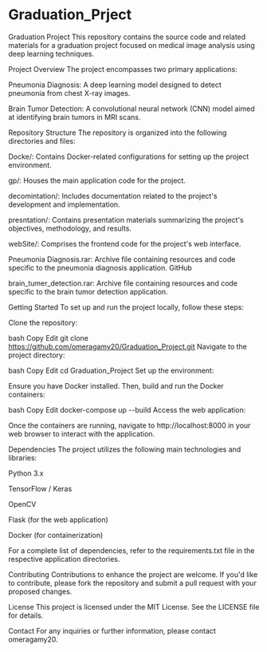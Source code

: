 # Graduation_Prject

Graduation Project
This repository contains the source code and related materials for a graduation project focused on medical image analysis using deep learning techniques.​

Project Overview
The project encompasses two primary applications:​

Pneumonia Diagnosis: A deep learning model designed to detect pneumonia from chest X-ray images.​

Brain Tumor Detection: A convolutional neural network (CNN) model aimed at identifying brain tumors in MRI scans.​

Repository Structure
The repository is organized into the following directories and files:​

Docke/: Contains Docker-related configurations for setting up the project environment.​

gp/: Houses the main application code for the project.​

decomintation/: Includes documentation related to the project's development and implementation.​

presntation/: Contains presentation materials summarizing the project's objectives, methodology, and results.​

webSite/: Comprises the frontend code for the project's web interface.​

Pneumonia Diagnosis.rar: Archive file containing resources and code specific to the pneumonia diagnosis application.​
GitHub

brain_tumer_detection.rar: Archive file containing resources and code specific to the brain tumor detection application.​

Getting Started
To set up and run the project locally, follow these steps:

Clone the repository:

bash
Copy
Edit
git clone https://github.com/omeragamy20/Graduation_Project.git
Navigate to the project directory:

bash
Copy
Edit
cd Graduation_Project
Set up the environment:

Ensure you have Docker installed. Then, build and run the Docker containers:

bash
Copy
Edit
docker-compose up --build
Access the web application:

Once the containers are running, navigate to http://localhost:8000 in your web browser to interact with the application.

Dependencies
The project utilizes the following main technologies and libraries:​

Python 3.x​

TensorFlow / Keras​

OpenCV​

Flask (for the web application)​

Docker (for containerization)​

For a complete list of dependencies, refer to the requirements.txt file in the respective application directories.​

Contributing
Contributions to enhance the project are welcome. If you'd like to contribute, please fork the repository and submit a pull request with your proposed changes.​

License
This project is licensed under the MIT License. See the LICENSE file for details.​

Contact
For any inquiries or further information, please contact omeragamy20.
